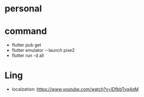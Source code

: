 # personal

# command
 - flutter pub get
 - flutter emulator --launch pixe2
 - flutter run -d all
 
 

# Ling
 - localzation: https://www.youtube.com/watch?v=lDfbbTvq4qM
 